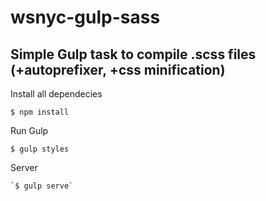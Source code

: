 # wsnyc-gulp-sass
## Simple Gulp task to compile .scss files (+autoprefixer, +css minification)


Install all dependecies

  `$ npm install`

Run Gulp  

  `$ gulp styles`

Server

    `$ gulp serve`
